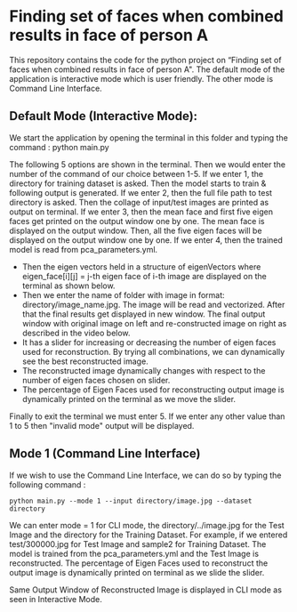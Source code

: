 # Finding set of faces when combined results in face of person A
This repository contains the code for the python project on “Finding set of faces when combined results in face of person A". 
The default mode of the application is interactive mode which is user friendly. The other mode is Command Line Interface.

## Default Mode (Interactive Mode): 

We start the application by opening the terminal in this folder and typing the command :  python main.py

The following 5 options are shown in the terminal. Then we would enter the number of the command of our choice between 1-5. 
If we enter 1, the directory for training dataset is asked. Then the model starts to train & following output is generated.
If we enter 2, then the full file path to test directory is asked. Then the collage of input/test images are printed as output on terminal.
If we enter 3, then the mean face and first five eigen faces get printed on the output window one by one.
The mean face is displayed on the output window.
Then, all the five eigen faces will be displayed on the output window one by one. 
If we enter 4, then the trained model is read from pca_parameters.yml. 
  - Then the eigen vectors held in a structure of eigenVectors where eigen_face[i][j] = j-th eigen face of i-th image are displayed on the terminal as shown below.
  - Then we enter the name of folder with image in format: directory/image_name.jpg. The image will be read and vectorized. After that the final results get displayed in new window. The final output window with original image on left and re-constructed image on right as described in the video below. 
  - It has a slider for increasing or decreasing the number of eigen faces used for reconstruction. By trying all combinations, we can dynamically see the best reconstructed image. 
  - The reconstructed image dynamically changes with respect to the number of eigen faces chosen on slider.
  - The percentage of Eigen Faces used for reconstructing output image is dynamically printed on the terminal as we move the slider.

Finally to exit the terminal we must enter 5. If we enter any other value than 1 to 5 then "invalid mode" output will be displayed.

## Mode 1 (Command Line Interface)

If we wish to use the Command Line Interface, we can do so by typing the following command :
  ```
  python main.py --mode 1 --input directory/image.jpg --dataset directory
  ```
We can enter mode = 1 for CLI mode, the directory/../image.jpg for the Test Image and the directory for the Training Dataset.
For example, if we entered test/300000.jpg for Test Image and sample2 for Training Dataset. 
The model is trained from the pca_parameters.yml and the Test Image is reconstructed. 
The percentage of Eigen Faces used to reconstruct the output image is dynamically printed on terminal as we slide the slider.

Same Output Window of Reconstructed Image is displayed in CLI mode as seen in Interactive Mode.
